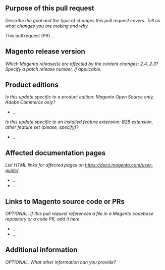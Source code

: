 ## Purpose of this pull request

_Describe the goal and the type of changes this pull request covers. Tell us what changes you are making and why._

This pull request (PR) ...

## Magento release version

_Which Magento release(s) are affected by the content changes: 2.4, 2.3? Specify a patch release number, if applicable._

## Product editions

_Is this update specific to a product edition: Magento Open Source only, Adobe Commerce only?_

- ...

_Is this update specific to an installed feature extension: B2B extension, other feature set (please, specify)?_

- ...

## Affected documentation pages

_List HTML links for affected pages on <https://docs.magento.com/user-guide/>._

- ...
- ...

## Links to Magento source code or PRs

_OPTIONAL. If this pull request references a file in a Magento codebase repository or a code PR, add it here._

- ...
- ...

## Additional information

_OPTIONAL. What other information can you provide?_

<!--
If you are fixing a GitHub issue, note it using GitHub keyword format (https://help.github.com/en/articles/closing-issues-using-keywords#closing-an-issue-in-a-different-repository) to close the issue when this pull request is merged. Example: `Fixes #1234`

`master` is the default branch. Merged pull requests to `master` go live on the site automatically. Any requested changes to content on the `master` branch must be related to the released codebase. Any content related to future releases goes in an appropriate integration branch. Typically, an integration branch for future release has format 2.x.x-develop. Example: 2.4.3-develop.

See Contribution guidelines (https://github.com/magento/merchdocs/blob/master/.github/CONTRIBUTING.md) and wiki (https://github.com/magento/merchdocs/wiki) for more information.
-->
